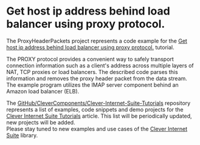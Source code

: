 # Get host ip address behind load balancer using proxy protocol.

The ProxyHeaderPackets project represents a code example for the [Get host ip address behind load balancer using proxy protocol.](https://www.clevercomponents.com/portal/kb/a84/get-host-ip-address-behind-load-balancer-using-proxy-protocol_.aspx) tutorial.   

The PROXY protocol provides a convenient way to safely transport connection information such as a client's address across multiple layers of NAT, TCP proxies or load balancers. The described code parses this information and removes the proxy header packet from the data stream. The example program utilizes the IMAP server component behind an Amazon load balancer (ELB).   

The [GitHub/CleverComponents/Clever-Internet-Suite-Tutorials](https://github.com/CleverComponents/Clever-Internet-Suite-Tutorials) repository represents a list of examples, code snippets and demo projects for the [Clever Internet Suite Tutorials](https://www.clevercomponents.com/articles/article035/) article. This list will be periodically updated, new projects will be added.   
Please stay tuned to new examples and use cases of the [Clever Internet Suite](https://www.clevercomponents.com/products/inetsuite/) library.
